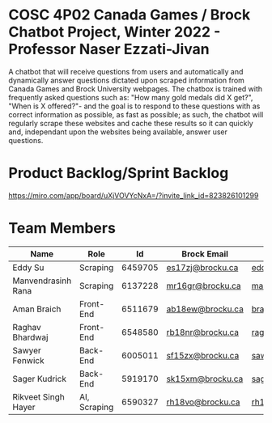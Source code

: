 
# COSC 4P02 Canada Games / Brock Chatbot Project, Winter 2022 - Professor Naser Ezzati-Jivan

A chatbot that will receive questions from users and automatically and dynamically answer questions dictated upon scraped information from Canada Games and Brock University webpages. The chatbox is trained with frequently asked questions such as: "How many gold medals did X get?", "When is X offered?"- and the goal is to respond to these questions with as correct information as possible, as fast as possible; as such, the chatbot will regularly scrape these websites and cache these results so it can quickly and, independant upon the websites being available, answer user questions. 

# Product Backlog/Sprint Backlog
https://miro.com/app/board/uXjVOVYcNxA=/?invite_link_id=823826101299

# Team Members

|Name|Role|Id|Brock Email|Github|
|--|--|--|--|--|
| Eddy Su | Scraping | 6459705 | es17zj@brocku.ca | eddysu123@gmail.com
| Manvendrasinh Rana | Scraping | 6137228 | mr16gr@brocku.ca | manvendrarana@hotmail.com
| Aman Braich | Front-End | 6511679 | ab18ew@brocku.ca | braich_aman3@yahoo.ca
| Raghav Bhardwaj | Front-End | 6548580 | rb18nr@brocku.ca | raghavmanc@gmail.com
| Sawyer Fenwick | Back-End | 6005011 | sf15zx@brocku.ca | sawyerfenwick@gmail.com
| Sager Kudrick | Back-End | 5919170 | sk15xm@brocku.ca | sagerkudrick@hotmail.com
| Rikveet Singh Hayer | AI, Scraping | 6590327| rh18vo@brocku.ca | rh18vo@gmail.com
 


